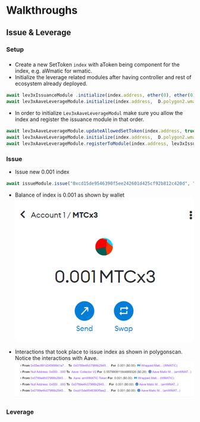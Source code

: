 # Walkthroughs
## Issue & Leverage
### Setup
###
- Create a new SetToken `index` with aToken being component for the index, e.g. aWmatic for wmatic.
- Initialize the leverage related modules after having controller and rest of ecosystem already deployed. 
```javascript
await lev3xIssuanceModule .initialize(index.address, ether(0), ether(0), ether(0), deployer.address, ADDRESS_ZERO);
await lev3xAaveLeverageModule.initialize(index.address,  D.polygon2.wmatic, D.polygon2.dai);
```
- In order to initialize `Lev3xAaveLeverageModul` make sure you allow the index and register the issuance module in that order.
```javascript
await lev3xAaveLeverageModule.updateAllowedSetToken(index.address, true);
await lev3xAaveLeverageModule.initialize(index.address,  D.polygon2.wmatic, D.polygon2.dai);
await lev3xAaveLeverageModule.registerToModule(index.address, lev3xIssuanceModule.address);
```
### Issue
- Issue new 0.001 index
```typescript
await issueModule.issue("0xcd15de9546390f5ee242601d425cf92b812c420d", "1000000000000000", "0x55ec991D34569941a77e90b54Fcc3e687234FfCD", "1500000000000000")
```
- Balance of index is 0.001 as shown by wallet
![alt](./issue-1-index-in-wallet.png "balance shown by wallet of index")

- Interactions that took place to issue index as shown in polygonscan. Notice the interactions with Aave.
![alt](./issue-1-interactions%20with%20aave.png "")

### Leverage
